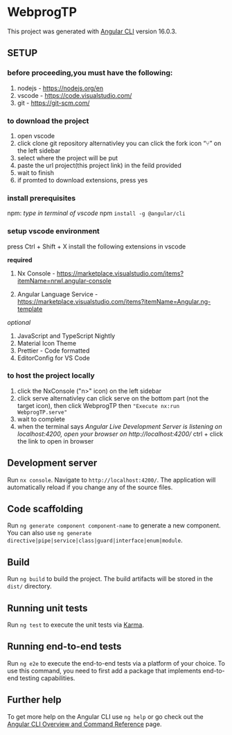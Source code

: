 # WebprogTP

This project was generated with [Angular CLI](https://github.com/angular/angular-cli) version 16.0.3.


## SETUP

### before proceeding,you must have the following:
1. nodejs - https://nodejs.org/en
2. vscode - https://code.visualstudio.com/
3. git - https://git-scm.com/


### to download the project
1. open vscode
2. click clone git repository
alternativley you can click the fork icon “⑂” on the left sidebar
3. select where the project will be put
4. paste the url project(this project link) in the feild provided
5. wait to finish
6. if promted to download extensions, press yes

### install prerequisites
npm:
*type in terminal of vscode*
npm ```install -g @angular/cli```

### setup vscode environment
press Ctrl + Shift + X
install the following extensions in vscode

**required**
1. Nx Console - 
https://marketplace.visualstudio.com/items?itemName=nrwl.angular-console

2. Angular Language Service - 
https://marketplace.visualstudio.com/items?itemName=Angular.ng-template

*optional*
1. JavaScript and TypeScript Nightly
2. Material Icon Theme
3. Prettier - Code formatted
4. EditorConfig for VS Code

### to host the project locally
1. click the NxConsole ("n>" icon) on the left sidebar
2. click serve
alternativley can click serve on the bottom part (not the target icon), then click WebprogTP then ```"Execute nx:run WebprogTP.serve"```
3. wait to complete
4. when the terminal says *Angular Live Development Server is listening on localhost:4200, open your browser on http://localhost:4200/* ctrl + click the link to open in browser

## Development server

Run `nx console`. Navigate to `http://localhost:4200/`. The application will automatically reload if you change any of the source files.

## Code scaffolding

Run `ng generate component component-name` to generate a new component. You can also use `ng generate directive|pipe|service|class|guard|interface|enum|module`.

## Build

Run `ng build` to build the project. The build artifacts will be stored in the `dist/` directory.

## Running unit tests

Run `ng test` to execute the unit tests via [Karma](https://karma-runner.github.io).

## Running end-to-end tests

Run `ng e2e` to execute the end-to-end tests via a platform of your choice. To use this command, you need to first add a package that implements end-to-end testing capabilities.

## Further help

To get more help on the Angular CLI use `ng help` or go check out the [Angular CLI Overview and Command Reference](https://angular.io/cli) page.
